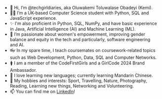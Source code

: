 - 👋 Hi, I’m @techgirldiaries, aka Oluwakemi Toluwalase Obadeyi (Kemi).
- 👩‍💻 I’m a UK-based Computer Science student with Python, SQL and JavaScript experience.
- ✨ I'm also proficient in Python, SQL, NumPy, and have basic experience in Java, Artificial Intelligence (AI) and Machine Learning (ML). 
- 💪 I’m passionate about women's empowerment, improving gender balance and equity in the tech and particularly, software engineering and AI.
- 👓 In my spare time, I teach coursemates on coursework-related topics such as Web Development, Python, Data, SQL and Computer Networks.
- 🚺 I am a member of the CodeFirstGirls and a GirlCode 2024 Brand Ambassador. 
- 📙 I love learning new languages; currently learning Mandarin Chinese.
- 🛝 My hobbies and interests: Sport, Travelling, Nature, Photography, Reading, Learning new things, Networking and Volunteering.
- 📫 You can find me on [LinkedIn](linkedin.com/in/oluwakemi-obadeyi)! 

<!---
techgirldiaries/techgirldiaries is a ✨ special ✨ repository because its `README.md` (this file) appears on your GitHub profile.
You can click the Preview link to take a look at your changes.
--->
